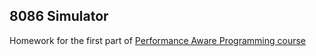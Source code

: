 ## 8086 Simulator

Homework for the first part of [Performance Aware Programming course](https://www.computerenhance.com/p/table-of-contents)
